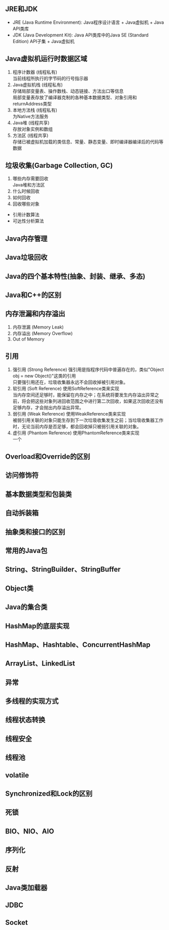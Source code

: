 ## JRE和JDK
* JRE (Java Runtime Environment): Java程序设计语言 + Java虚拟机 + Java API类库
* JDK (Java Development Kit): Java API类库中的Java SE (Standard Edition) API子集 + Java虚拟机
## Java虚拟机运行时数据区域
1. 程序计数器 (线程私有) <br>
  当前线程所执行的字节码的行号指示器
2. Java虚拟机栈 (线程私有) <br>
  存储局部变量表、操作数栈、动态链接、方法出口等信息 <br>
  局部变量表存放了编译器克制的各种基本数据类型、对象引用和returnAddress类型
3. 本地方法栈 (线程私有) <br>
  为Native方法服务
4. Java堆 (线程共享) <br>
  存放对象实例和数组
5. 方法区 (线程共享) <br>
  存储已被虚拟机加载的类信息、常量、静态变量、即时编译器编译后的代码等数据
## 垃圾收集(Garbage Collection, GC)
1. 哪些内存需要回收 <br>
  Java堆和方法区
2. 什么时候回收
3. 如何回收
4. 回收哪些对象
  * 引用计数算法
  * 可达性分析算法
## Java内存管理
## Java垃圾回收
## Java的四个基本特性(抽象、封装、继承、多态)
## Java和C++的区别
## 内存泄漏和内存溢出
1. 内存泄漏 (Memory Leak)
2. 内存溢出 (Memory Overflow)
3. Out of Memory
## 引用
1. 强引用 (Strong Reference)
  强引用是指程序代码中普遍存在的，类似"Object obj = new Object()"这类的引用 <br>
  只要强引用还在，垃圾收集器永远不会回收掉被引用对象。
2. 软引用 (Soft Reference)
  使用SoftReference类来实现 <br>
  当内存空间还足够时，能保留在内存之中；在系统将要发生内存溢出异常之前，将会把这些对象列进回收范围之中进行第二次回收，如果这次回收还没有足够内存，才会抛出内存溢出异常。
3. 弱引用 (Weak Reference)
  使用WeakReference类来实现 <br>
  被弱引用关联的对象只能生存到下一次垃圾收集发生之前；当垃圾收集器工作时，无论当前内存是否足够，都会回收掉只被弱引用关联的对象。
4. 虚引用 (Phantom Reference)
  使用PhantomReference类来实现 <br>
  一个
## Overload和Override的区别
## 访问修饰符
## 基本数据类型和包装类
## 自动拆装箱
## 抽象类和接口的区别
## 常用的Java包
## String、StringBuilder、StringBuffer
## Object类
## Java的集合类
## HashMap的底层实现
## HashMap、Hashtable、ConcurrentHashMap
## ArrayList、LinkedList
## 异常
## 多线程的实现方式
## 线程状态转换
## 线程安全
## 线程池
## volatile
## Synchronized和Lock的区别
## 死锁
## BIO、NIO、AIO
## 序列化
## 反射
## Java类加载器
## JDBC
## Socket
